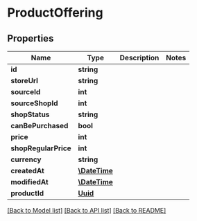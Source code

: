 # ProductOffering

## Properties
Name | Type | Description | Notes
------------ | ------------- | ------------- | -------------
**id** | **string** |  | 
**storeUrl** | **string** |  | 
**sourceId** | **int** |  | 
**sourceShopId** | **int** |  | 
**shopStatus** | **string** |  | 
**canBePurchased** | **bool** |  | 
**price** | **int** |  | 
**shopRegularPrice** | **int** |  | 
**currency** | **string** |  | 
**createdAt** | [**\DateTime**](\DateTime.md) |  | 
**modifiedAt** | [**\DateTime**](\DateTime.md) |  | 
**productId** | [**Uuid**](Uuid.md) |  | 

[[Back to Model list]](../../README.md#documentation-for-models) [[Back to API list]](../../README.md#documentation-for-api-endpoints) [[Back to README]](../../README.md)

